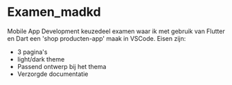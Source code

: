 # Examen_madkd

Mobile App Development keuzedeel examen waar ik met gebruik van Flutter en Dart een 'shop producten-app' maak in VSCode.
Eisen zijn: 
 * 3 pagina's
 * light/dark theme
 * Passend ontwerp bij het thema
 * Verzorgde documentatie
